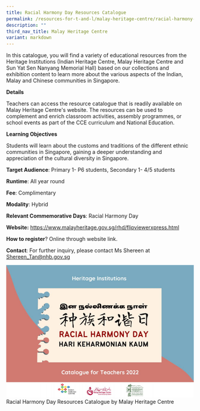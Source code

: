 ```yaml
---
title: Racial Harmony Day Resources Catalogue
permalink: /resources-for-t-and-l/malay-heritage-centre/racial-harmony-day-resources-catalogue/
description: ""
third_nav_title: Malay Heritage Centre
variant: markdown
---
```

In this catalogue, you will find a variety of educational resources from the Heritage Institutions (Indian Heritage Centre, Malay Heritage Centre and Sun Yat Sen Nanyang Memorial Hall) based on our collections and exhibition content to learn more about the various aspects of the Indian, Malay and Chinese communities in Singapore. 

**Details**		

Teachers can access the resource catalogue that is readily available on Malay Heritage Centre's website. The resources can be used to complement and enrich classroom activities, assembly programmes, or school events as part of the CCE curriculum and National Education.
			
**Learning Objectives**			

Students will learn about the customs and traditions of the different ethnic communities in Singapore, gaining a deeper understanding and appreciation of the cultural diversity in Singapore.
			
**Target Audience**: Primary 1- P6 students, Secondary 1- 4/5 students

**Runtime**: All year round			

**Fee**: Complimentary			

**Modality**:	Hybrid
			
**Relevant Commemorative Days**: Racial Harmony Day			

**Website:** https://www.malayheritage.gov.sg/rhd/flipviewerxpress.html			

**How to register**? Online through website link.

**Contact**: For further inquiry, please contact Ms Shereen at Shereen_Tan@nhb.gov.sg


![](/images/racial%20harmony%20day%20resources%20catalogue.png)
Racial Harmony Day Resources Catalogue by Malay Heritage Centre